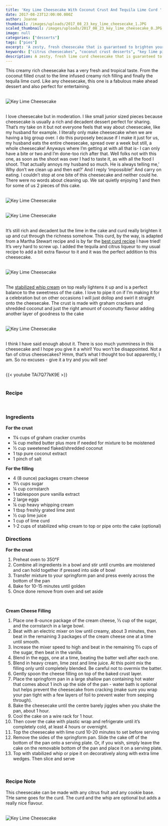 ```yaml
---
title: 'Key Lime Cheesecake With Coconut Crust And Tequila Lime Curd '
date: 2017-08-23T12:00:00.000Z
author: Joanne
thumbnail: /images/uploads/2017_08_23_key_lime_cheesecake_1.JPG
scaled_thumbnail: /images/uploads/2017_08_23_key_lime_cheesecake_0.JPG
image: null
categories: ["desserts"]
tags: ["pies"]
excerpt: 'A zesty, fresh cheesecake that is guaranteed to brighten your day'
keywords: ["citrus cheesecakes", "coconut crust desserts", "key lime pie"]
description: A zesty, fresh lime curd cheesecake that is guaranteed to brighten your day
---
```


This creamy rich cheesecake has a very fresh and tropical taste. From the coconut filled  crust to the lime infused creamy rich filling and finally the tequila lime curd. Like any cheesecake, this one is a fabulous make ahead dessert and also perfect for entertaining. 
</br>
</br>

![Key Lime Cheesecake](/images/uploads/2017_08_23_key_lime_cheesecake_2.JPG)
</br>
</br>

I love cheesecake but in moderation. I like small junior sized pieces because cheesecake is usually a rich and decadent dessert perfect for sharing. That’s my take on it but not everyone feels that way about cheesecake, like my husband for example. I literally only make cheesecake when we are having a big group over. I do this purposely because if I make it just for us, my husband eats the entire cheesecake, spread over a week but still, a whole cheesecake! Anyways where I’m getting at with all that is- I can only have a bite or two and I’m done-too rich after that. Well folks not with this one, as soon as the shoot was over I had to taste it, as with all the food I shoot. That actually annoys my husband so much. He is always telling me,’ Why don’t we clean up and then eat?’ And I reply ‘impossible!’ And carry on eating. I couldn’t stop at one bite of this cheesecake and neither could he. There were no words about cleaning up. We sat quietly enjoying 1 and then for some of us 2 pieces of this cake. 
</br>
</br>

![Key Lime Cheesecake](/images/uploads/2017_08_23_key_lime_cheesecake_3.JPG)
</br>
</br>

![Key Lime Cheesecake](/images/uploads/2017_08_23_key_lime_cheesecake_4.JPG)
</br>
</br>

It’s still rich and decadent but the lime in the cake and curd really brighten it up and cut through the richness somehow. This curd, by the way, is adapted from a Martha Stewart recipe and is by far the [best curd recipe](https://www.oliveandmango.com/how-to-make-a-simple-no-fail-citrus-curd/) I have tried! It’s very hard to screw up. I added the tequila and citrus liqueur to my usual recipe to add a bit extra flavour to it and it was the perfect addition to this cheesecake. 
</br>
</br>

![Key Lime Cheesecake](/images/uploads/2017_08_23_key_lime_cheesecake_5.JPG)
</br>
</br>

The [stabilized whip cream](https://www.oliveandmango.com/stabilized-whipped-cream/) on top really lightens it up and is a perfect balance to the sweetness of the cake. I love to pipe it on if I’m making it for a celebration but on other occasions I will just dollop and swirl it straight onto the cheesecake. The crust is made with graham crackers and shredded coconut and just the right amount of coconutty flavour adding another layer of goodness to the cake
</br>
</br>

![Key Lime Cheesecake](/images/uploads/2017_08_23_key_lime_cheesecake_6.JPG)
</br>
</br>

I think I have said enough about it. There is soo much yumminess in this cheesecake and I hope you give it a whirl! You won’t be disappointed. Not a fan of citrus cheesecakes? Hmm, that’s what I thought too but apparently, I am. So no excuses - give it a try and you will see! 
</br>
</br>

{{< youtube TAi7Q77kK9E >}}
</br>
</br>

### Recipe
</br>

### Ingredients
__For the crust__

* <span itemprop="recipeIngredient">1¼ cups of graham cracker crumbs </span>
* <span itemprop="recipeIngredient">¼ cup melted butter plus more if needed for mixture to be moistened</span>
* <span itemprop="recipeIngredient">½ cup sweetened flaked/shredded coconut</span>
* <span itemprop="recipeIngredient">1 tsp pure coconut extract</span>
* <span itemprop="recipeIngredient">1 pinch of salt</span>

__For the filling__

* <span itemprop="recipeIngredient">4 (8 ounce) packages cream cheese</span>
* <span itemprop="recipeIngredient">1⅔ cups sugar</span>
* <span itemprop="recipeIngredient">¼ cup cornstarch</span>
* <span itemprop="recipeIngredient">1 tablespoon pure vanilla extract</span>
* <span itemprop="recipeIngredient">2 large eggs</span>
* <span itemprop="recipeIngredient">¼ cup heavy whipping cream</span>
* <span itemprop="recipeIngredient">1 tbsp freshly grated lime zest</span>
* <span itemprop="recipeIngredient">½ cup lime juice</span>
* <span itemprop="recipeIngredient">1 cup of lime curd </span>
* <span itemprop="recipeIngredient">1-2 cups of stabilized whip cream to top or pipe onto the cake (optional) </span>

### Directions
__For the crust__

1. Preheat oven to 350°F
1. Combine all ingredients in a bowl and stir until crumbs are moistened and can hold together if pressed into side of bowl
1. Transfer mixture to your springform pan and press evenly across the bottom of the pan
1. Bake for 10-15 minutes until golden
1. Once done remove from oven and set aside
</br>

__Cream Cheese Filling__

1. Place one 8-ounce package of the cream cheese, &frac13; cup of the sugar, and the cornstarch in a large bowl.
2. Beat with an electric mixer on low until creamy, about 3 minutes, then beat in the remaining 3 packages of the cream cheese one at a time until smooth. 
3. Increase the mixer speed to high and beat in the remaining 1&frac13; cups of the sugar, then beat in the vanilla.
4. Blend in the eggs, one at a time, beating the batter well after each one.
5. Blend in heavy cream, lime zest and lime juice. At this point mix the filling only until completely blended. Be careful not to overmix the batter.
6. Gently spoon the cheese filling on top of the baked crust layer.
7. Place the springform pan in a large shallow pan containing hot water that comes about 1 inch up the side of the pan - water bath is optional but helps prevent the cheesecake from cracking (make sure you wrap your pan tight with a few layers of foil to prevent water from seeping through).
8. Bake the cheesecake until the centre barely jiggles when you shake the pan, about 1 hour.
9.  Cool the cake on a wire rack for 1 hour.
10. Then cover the cake with plastic wrap and refrigerate until it’s completely cold, at least 4 hours or overnight.
11. Top the cheesecake with lime curd 10-20 minutes to set before serving 
12. Remove the sides of the springform pan. Slide the cake off of the bottom of the pan onto a serving plate. Or, if you wish, simply leave the cake on the removable bottom of the pan and place it on a serving plate.
13. Top with stabilized whip or pipe it on decoratively along with extra lime  wedges. Then slice and serve
</br>

### Recipe Note
This cheesecake can be made with any citrus fruit and any cookie base. THe same goes for the curd. The curd and the whip are optional but adds a really nice flavour. 
</br>
</br>

![Key Lime Cheesecake](/images/uploads/2017_08_23_key_lime_cheesecake_7.JPG)